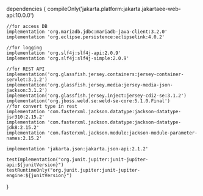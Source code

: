 dependencies {
    compileOnly('jakarta.platform:jakarta.jakartaee-web-api:10.0.0')

    //for access DB
    implementation 'org.mariadb.jdbc:mariadb-java-client:3.2.0'
    implementation 'org.eclipse.persistence:eclipselink:4.0.2'

    //for logging
    implementation 'org.slf4j:slf4j-api:2.0.9'
    implementation 'org.slf4j:slf4j-simple:2.0.9'

    //for REST API
    implementation('org.glassfish.jersey.containers:jersey-container-servlet:3.1.2')
    implementation('org.glassfish.jersey.media:jersey-media-json-jackson:3.1.2')
    implementation('org.glassfish.jersey.inject:jersey-cdi2-se:3.1.2')
    implementation('org.jboss.weld.se:weld-se-core:5.1.0.Final')
    //for convert type in rest
    implementation 'com.fasterxml.jackson.datatype:jackson-datatype-jsr310:2.15.2'
    implementation 'com.fasterxml.jackson.datatype:jackson-datatype-jdk8:2.15.2'
    implementation 'com.fasterxml.jackson.module:jackson-module-parameter-names:2.15.2'

    implementation 'jakarta.json:jakarta.json-api:2.1.2'

    testImplementation("org.junit.jupiter:junit-jupiter-api:${junitVersion}")
    testRuntimeOnly("org.junit.jupiter:junit-jupiter-engine:${junitVersion}")
}




<properties>
            <property name="jakarta.persistence.jdbc.driver" value="org.mariadb.jdbc.Driver"/>
            <property name="jakarta.persistence.jdbc.url" value="jdbc:mariadb://localhost:33078/cv?createDatabaseIfNotExist=true"/>
            <property name="jakarta.persistence.jdbc.user" value="root"/>
            <property name="jakarta.persistence.jdbc.password" value="sapassword"/>
            <property name="hibernate.show_sql" value="true"/>
            <property name="hibernate.format_sql" value="true"/>
            <property name="hibernate.hbm2ddl.auto" value="update"/>
            <property name="hibernate.dialect" value="org.hibernate.dialect.MariaDBDialect"/>
        </properties>








<link href="https://cdn.jsdelivr.net/npm/bootstrap@5.3.2/dist/css/bootstrap.min.css" rel="stylesheet"
      integrity="sha384-T3c6CoIi6uLrA9TneNEoa7RxnatzjcDSCmG1MXxSR1GAsXEV/Dwwykc2MPK8M2HN" crossorigin="anonymous">
<script src="https://cdn.jsdelivr.net/npm/@popperjs/core@2.11.8/dist/umd/popper.min.js"
        integrity="sha384-I7E8VVD/ismYTF4hNIPjVp/Zjvgyol6VFvRkX/vR+Vc4jQkC+hVqc2pM8ODewa9r"
        crossorigin="anonymous"></script>
<script src="https://cdn.jsdelivr.net/npm/bootstrap@5.3.2/dist/js/bootstrap.min.js"
        integrity="sha384-BBtl+eGJRgqQAUMxJ7pMwbEyER4l1g+O15P+16Ep7Q9Q+zqX6gSbd85u4mG4QzX+"
        crossorigin="anonymous"></script>
